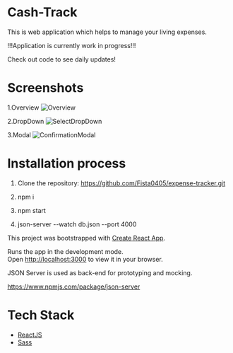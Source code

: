 # Cash-Track

This is web application which helps to manage your living expenses. 

!!!Application is currently work in progress!!! 

Check out code to see daily updates!

# Screenshots

1.Overview
![Overview](https://user-images.githubusercontent.com/62171931/206146687-ae1268ce-3db2-41b8-a791-6c86fa692d42.png)

2.DropDown
![SelectDropDown](https://user-images.githubusercontent.com/62171931/206147036-c48bb8c1-1131-4833-baa6-70d6b295e6fa.png)

3.Modal
![ConfirmationModal](https://user-images.githubusercontent.com/62171931/206147721-7463d34d-5c4d-4922-b12e-8895aef11810.png)


# Installation process

1. Clone the repository: https://github.com/Fista0405/expense-tracker.git

2. npm i

3. npm start

4. json-server --watch db.json --port 4000

This project was bootstrapped with [Create React App](https://github.com/facebook/create-react-app).

Runs the app in the development mode.\
Open [http://localhost:3000](http://localhost:3000) to view it in your browser.

JSON Server is used as back-end for prototyping and mocking.

https://www.npmjs.com/package/json-server

# Tech Stack

- [ReactJS](https://reactjs.org/)
- [Sass](https://sass-lang.com/)
